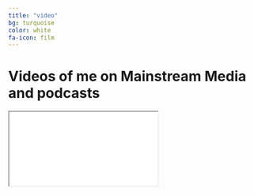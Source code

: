```yaml
---
title: "video"
bg: turquoise
color: white
fa-icon: film
---
```


# Videos of me on Mainstream Media and podcasts


<div class="icontain"><iframe src="//www.youtube.com/embed/_k688FJPQP4" allowfullscreen></iframe></div>

